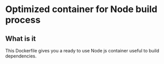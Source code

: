 # Optimized container for Node build process

## What is it

This Dockerfile gives you a ready to use Node js container useful to build dependencies.
